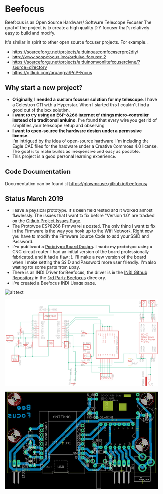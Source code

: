 Beefocus
========

Beefocus is an Open Source Hardware/ Software Telescope Focuser 
The goal of the project is to create a high quality DIY focuser that's
relatively easy to build and modify.

It's similar in spirit to other open source focuser projects.  For
example...

- https://sourceforge.net/projects/arduinoascomfocuserpro2diy/
- http://www.scopefocus.info/arduino-focuser-2
- https://sourceforge.net/projects/arduinomoonlitefocuserclone/?source=directory
- https://github.com/aruangra/PnP-Focus

Why start a new project?
------------------------

- **Originally, I needed a custom focuser solution for my telescope**.
  I have a Celestron C11 with a Hyperstar.  When I started this I
  couldn't find a good out of the box solution.
- **I want to try using an ESP-8266 internet of things micro-controller 
  instead of a traditional arduino**.  I've found that every wire you 
  get rid of simplifies your telescope setup and observing
- **I want to open-source the hardware design under a permissive license.**   
  I'm intrigued by the idea of open-source hardware.  I'm including the
  Eagle CAD files for the hardware under a Creative Commons 4.0 license.
  The goal is to make builds as inexpensive and easy as possible.
- This project is a good personal learning experience.

Code Documentation
------------------

Documentation can be found at https://glowmouse.github.io/beefocus/ 

Status March 2019
-----------------

- I have a physical prototype. It's been field tested and
  it worked almost flawlessly.  The issues that I want to fix before
  "Version 1.0" are tracked on the [Github Project Issues Page].
- The [Prototype ESP8266 Firmware] is posted.  The only thing I want to
  fix in the Firmware is the way you hook up to the Wifi Network.
  Right now you have to modify the Firmware Source Code to add your
  SSID and Password.
- I've published a [Prototype Board Design].  I made my prototype using 
  a CNC circuit router. I had an initial version of the board professionally
  fabricated, and it had a flaw :(.  I'll make a new version of the board
  when I make setting the SSID and Password more user friendly.  I'm also
  waiting for some parts from Ebay.
- There is an INDI Driver for Beefocus, the driver is in the
  [INDI Github Repository] in the [3rd Party Beefocus] directory.
- I've created a [Beefocus INDI Usage] page.

![alt text](https://raw.githubusercontent.com/glowmouse/beefocus/master/boards/nema_14_b0/build_example_0.jpg "Nema 14 Build Example")

![alt text](https://raw.githubusercontent.com/glowmouse/beefocus/master/boards/nema_14_b0/schematic.png "Nema 14 Build Schematic")

![alt text](https://raw.githubusercontent.com/glowmouse/beefocus/master/boards/nema_14_b0/board_layout.png "Nema 14 Build Board")

[Github Project Issues Page]:https://github.com/glowmouse/beefocus/issues
[Prototype ESP8266 firmware]: https://github.com/glowmouse/beefocus/tree/master/firmware
[INDI Github Repository]: https://github.com/indilib/indi
[3rd Party Beefocus]: https://github.com/indilib/indi/tree/master/3rdparty/indi-beefocus 
[Prototype board design]: https://github.com/glowmouse/beefocus/tree/master/boards/nema_14_b0
[Beefocus INDI Usage]: https://github.com/glowmouse/beefocus/blob/master/indi_docs/indi_usage_docs.md 


